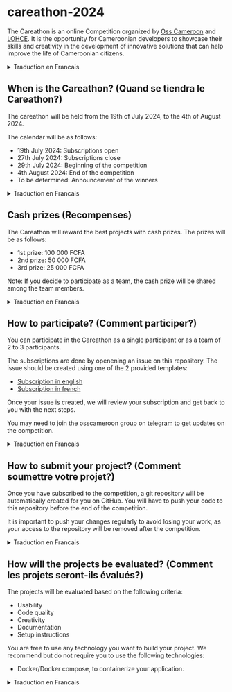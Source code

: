 # careathon-2024

The Careathon is an online Competition organized by [Oss Cameroon](https://osscameroon.com) and [LOHCE](https://www.lohce.com).
It is the opportunity for Cameroonian developers to showcase their skills and creativity in the development of innovative solutions that can help improve the life of Cameroonian citizens.

<Details>
<Summary> Traduction en Francais</Summary>

Le Careathon est une compétition en ligne organisée par [Oss Cameroon](https://osscameroon.com) et [LOHCE](https://www.lohce.com).
C'est l'occasion pour les développeurs camerounais de montrer leurs compétences et leur créativité dans le développement de solutions innovantes qui peuvent aider à améliorer la vie des citoyens camerounais.

</Details>


## When is the Careathon? (Quand se tiendra le Careathon?)

The careathon will be held from the 19th of July 2024, to the 4th of August 2024.

The calendar will be as follows:
- 19th July 2024: Subscriptions open
- 27th July 2024: Subscriptions close
- 29th July 2024: Beginning of the competition
- 4th August 2024: End of the competition
- To be determined: Announcement of the winners

<Details>
<Summary> Traduction en Francais</Summary>

Le careathon se tiendra du 19 juillet 2024 au 4 août 2024.

Le calendrier sera le suivant:
- 19 juillet 2024: Ouverture des inscriptions
- 27 juillet 2024: Clôture des inscriptions
- 29 juillet 2024: Début de la compétition
- 4 août 2024: Fin de la compétition
- A déterminer: Annonce des gagnants

</Details>

## Cash prizes (Recompenses)

The Careathon will reward the best projects with cash prizes. The prizes will be as follows:
- 1st prize: 100 000 FCFA
- 2nd prize: 50 000 FCFA
- 3rd prize: 25 000 FCFA

Note: If you decide to participate as a team, the cash prize will be shared among the team members.

<Details>
<Summary> Traduction en Francais</Summary>

Le Careathon récompensera les meilleurs projets avec des prix en espèces. Les prix seront les suivants:
- 1er prix: 100 000 FCFA
- 2ème prix: 50 000 FCFA
- 3ème prix: 25 000 FCFA

Note: Si vous décidez de participer en équipe, le prix en espèces sera partagé entre les membres de l'équipe.

</Details>

## How to participate? (Comment participer?)

You can participate in the Careathon as a single participant or as a team of 2 to 3 participants.

The subscriptions are done by openening an issue on this repository. The issue should be created using one of the 2 provided templates:

- [Subscription in english](https://github.com/osscameroon/careathon-2024/issues/new?assignees=&labels=&projects=&template=subscription.yaml&title=%5Bauto%5D+-+Subscription+to+the+careathon+2024)
- [Subscription in french](https://github.com/osscameroon/careathon-2024/issues/new?assignees=&labels=&projects=&template=subscription_fr.yaml&title=%5Bauto%5D+-+Inscription+au+careathon+2024)

Once your issue is created, we will review your subscription and get back to you with the next steps.

You may need to join the osscameroon group on [telegram](https://t.me/+UpKZh_KXTaTx7JD7) to get updates on the competition.

<Details>
<Summary> Traduction en Francais</Summary>

Vous pouvez participer au Careathon en tant que participant unique ou en équipe de 2 à 3 participants.

Les inscriptions se font en ouvrant une issue sur ce dépôt. L'issue doit être créée en utilisant l'un des 2 modèles fournis:

- [Inscription en anglais](https://github.com/osscameroon/careathon-2024/issues/new?assignees=&labels=&projects=&template=subscription.yaml&title=%5Bauto%5D+-+Subscription+to+the+careathon+2024)
- [Inscription en français](https://github.com/osscameroon/careathon-2024/issues/new?assignees=&labels=&projects=&template=subscription_fr.yaml&title=%5Bauto%5D+-+Inscription+au+careathon+2024)

Une fois votre issue créée, nous examinerons votre inscription et vous reviendrons avec les prochaines étapes.

Vous devrez peut-être rejoindre le groupe osscameroon sur [telegram](https://t.me/+UpKZh_KXTaTx7JD7) pour obtenir des mises à jour sur la compétition.

</Details>

## How to submit your project? (Comment soumettre votre projet?)

Once you have subscribed to the competition, a git repository will be automatically created for you on GitHub.
You will have to push your code to this repository before the end of the competition.

It is important to push your changes regularly to avoid losing your work, as your access to the repository will be removed after the competition.

<Details>
<Summary> Traduction en Francais</Summary>

Une fois que vous vous êtes inscrit à la compétition, un dépôt git sera automatiquement créé pour vous sur GitHub.
Vous devrez push votre code sur ce dépôt avant la fin de la compétition.

Il est important de push vos modifications régulièrement pour éviter de perdre votre travail, car votre accès au dépôt sera supprimé après la compétition.

</Details>

## How will the projects be evaluated? (Comment les projets seront-ils évalués?)

The projects will be evaluated based on the following criteria:

- Usability
- Code quality
- Creativity
- Documentation
- Setup instructions

You are free to use any technology you want to build your project.
We recommend but do not require you to use the following technologies:

- Docker/Docker compose, to containerize your application.

<Details>
<Summary> Traduction en Francais</Summary>

Les projets seront évalués en fonction des critères suivants:

- Utilisabilité
- Qualité du code
- Créativité
- Documentation
- Instructions de configuration

Vous êtes libre d'utiliser la technologie que vous souhaitez pour construire votre projet.
Nous vous recommandons mais ne vous obligeons pas à utiliser les technologies suivantes:

- Docker/Docker compose, pour containeriser votre application.

## Can I use existing projects? (Puis-je utiliser des projets existants?)

You can't use existing projects for the competition. The code you submit must be written during the competition.

<Details>
<Summary> Traduction en Francais</Summary>

Vous ne pouvez pas utiliser de projets existants pour la compétition. Le code que vous soumettez doit être écrit pendant la compétition.

</Details>

## Can I use open source projects? (Puis-je utiliser des projets open source?)

You can use open source projects as long as you respect their licenses. You must also mention the open source projects you used in your project's documentation.

<Details>
<Summary> Traduction en Francais</Summary>

Vous pouvez utiliser des projets open source tant que vous respectez leurs licences. Vous devez également mentionner les projets open source que vous avez utilisés dans la documentation de votre projet.

</Details>


## Can I use third-party APIs? (Puis-je utiliser des APIs tierces?)

No, you can't use third-party APIs. You must build your project from scratch.

You can use external APIs only if stated otherwise in the subject.

<Details>
<Summary> Traduction en Francais</Summary>

Non, vous ne pouvez pas utiliser d'API tierces. Vous devez construire votre projet à partir de zéro.

Vous pouvez utiliser des APIs externes uniquement si cela est spécifié dans le sujet.

</Details>

## If you have any questions (Si vous avez des questions)

If you have any questions, feel free to ask them in the [issues](https://github.com/osscameroon/careathon-2024/issues) section of this repository or on the osscameroon [telegram group](https://t.me/+UpKZh_KXTaTx7JD7).

<Details>
<Summary> Traduction en Francais</Summary>

Si vous avez des questions, n'hésitez pas à les poser dans la section [issues](https://github.com/osscameroon/careathon-2024/issues) de ce dépôt ou sur le groupe [telegram d'osscameroon](https://t.me/+UpKZh_KXTaTx7JD7).

</Details>
